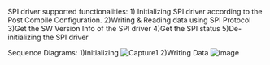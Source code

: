 SPI driver supported functionalities: 
    1) Initializing SPI driver according to the Post Compile Configuration.
    2)Writing & Reading data using SPI Protocol
    3)Get the SW Version Info of the SPI driver
    4)Get the SPI status
    5)De-initializing the SPI driver

Sequence Diagrams: 
    1)Initializing 
![Capture1](https://user-images.githubusercontent.com/52556495/131449294-2046c36e-434b-48ca-a0f6-216ff51e246a.PNG)
    2)Writing Data
![image](https://user-images.githubusercontent.com/52556495/131449207-31013701-8a39-4b5f-a4e0-47f4f1981996.png)
